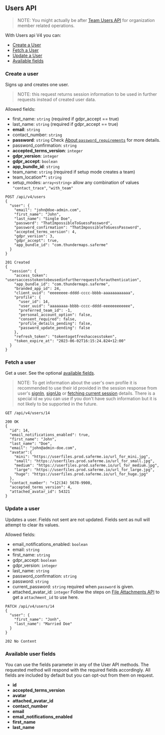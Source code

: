 ## Users API
> NOTE: You might actually be after [Team Users API](team_users.md) for organization member related operations.

With Users api V4 you can:

- [Create a User](#create-a-user)
- [Fetch a User](#fetch-a-user)
- [Update a User](#update-a-user)
- [Available fields](#available-user-fields)


### Create a user
Signs up and creates one user.
> NOTE: this request returns session information to be used in further requests instead of created user data.

Allowed fields:
- first_name: `string` (required if gdpr_accept == true)
- last_name: `string` (required if gdpr_accept == true)
- **email**: `string`
- contact_number: `string`
- **password**: `string` Check [About `password_requirements`](#about-password_requirements) for more details.
- password_confirmation: `string`
- **accepted_terms_version**: `integer`
- **gdpr_version**: `integer`
- **gdpr_accept**: `boolean`
- **app_bundle_id**: `string`
- team_name: `string` (required if setup mode creates a team)
- team_location**: `string`
- setup_modes: `array<string>` allow any combination of values `"contact_trace"`, `"with_team"`


```
POST /api/v4/users
{
  "user": {
    "email": "john@doe-admin.com",
    "first_name": "John",
    "last_name": "Single Doe",
    "password": "ThatImpossibleToGuessPassword",
    "password_confirmation": "ThatImpossibleToGuessPassword",
    "accepted_terms_version": 4,
    "gdpr_version": 3,
    "gdpr_accept": true,
    "app_bundle_id": "com.thundermaps.saferme"
  }
}
```

```
201 Created
{
  "session": {
    "access_token": "usersaccesstokentobeusedinfurtherrequestsforauthentication",
    "app_bundle_id": "com.thundermaps.saferme",
    "branded_app_id": 24,
    "client_uuid": "eeeeeeee-dddd-cccc-bbbb-aaaaaaaaaaaa",
    "profile": {
      "user_id": 14,
      "user_uuid": "aaaaaaaa-bbbb-cccc-dddd-eeeeeeeeeeee",
      "preferred_team_id": -1,
      "personal_account_option": false,
      "consent_required": false,
      "profile_details_pending": false,
      "password_update_pending": false
    },
    "refresh_token": "tokentogetfreshaccesstoken",
    "token_expire_at": "2023-06-02T16:15:24.824+12:00"
  }
}
```


### Fetch a user

Get a user. See the optional [available fields](#available-users-fields).

> NOTE: To get information about the user's own profile it is recommended
to use their id provided in the session response from user's [signIn](../sessions.html#create-session), [signUp](../users.html#create-a-user) or [fetching current session](../sessions.html#fetch-current-session) details. There is a special id `me` you can use if you don't have such information but it is not likely to be supported in the future.

```
GET /api/v4/users/14
```

```
200 OK
{
  "id": 14,
  "email_notifications_enabled": true,
  "first_name": "John",
  "last_name": "Doe",
  "email": "john@admin-doe.com",
  "avatar":{
    "mini": "https://userfiles.prod.saferme.io/url_for_mini.jpg",
    "small": "https://userfiles.prod.saferme.io/url_for_small.jpg",
    "medium": "https://userfiles.prod.saferme.io/url_for_medium.jpg",
    "large": "https://userfiles.prod.saferme.io/url_for_large.jpg",
    "huge": "https://userfiles.prod.saferme.io/url_for_huge.jpg"
  },
  "contact_number": "+12(34) 5678-9900,
  "accepted_terms_version": 4,
  "attached_avatar_id": 54321
}

```


### Update a user

Updates a user. Fields not sent are not updated. Fields sent as null will attempt to clear its values.

Allowed fields:
- email_notifications_enabled: `boolean`
- email: `string`
- first_name: `string`
- gdpr_accept: `boolean`
- gdpr_version: `integer`
- last_name: `string`
- password_confirmation: `string`
- password: `string`
- current_password: `string` required when `password` is given.
- attached_avatar_id: `integer` Follow the steps on [File Attachments API](file_attachments.md) to get a
`attachment_id` to use here.

```
PATCH /api/v4/users/14
{
  "user": {
    "first_name": "Jonh",
    "last_name": "Married Doe"
  }
}
```

```
202 No Content
```


### Available user fields
You can use the fields parameter in any of the User API methods. The requested
method will respond with the required fields accordingly. All fields are
included by default but you can opt-out from them on request.

- **id**
- **accepted_terms_version**
- **avatar**
- **attached_avatar_id**
- **contact_number**
- **email**
- **email_notifications_enabled**
- **first_name**
- **last_name**
